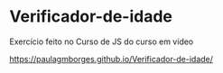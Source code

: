 # Verificador-de-idade
Exercício feito no Curso de JS do curso em vídeo

https://paulagmborges.github.io/Verificador-de-idade/

